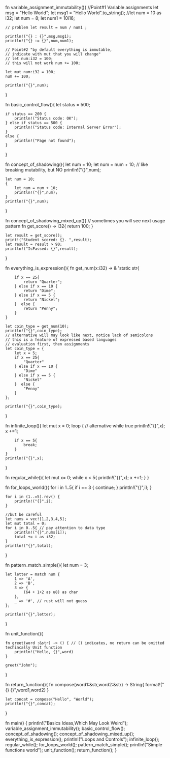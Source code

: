
fn variable_assignment_immutability(){
    //Point#1 Variable assignments
    let msg = "Hello World";
    let msg1 = "Hello World".to_string();
    //let num = 10 as i32;
    let num = 8;
    let num1 = 10i16;
    

    // problem let result = num / num1 ;

    println!("{} : {}",msg,msg1);
    println!("{} := {}",num,num1);

    // Point#2 "by default everything is immutable, 
    // indicate with mut that you will change"
    // let num:i32 = 100;
    // this will not work num += 100;

    let mut num:i32 = 100;
    num += 100;

    println!("{}",num);

}

fn basic_control_flow(){
    let status = 500;

    if status == 200 {
        println!("Status code: OK");
    } else if status == 500 {
        println!("Status code: Internal Server Error");
    } 
    else {
        println!("Page not found");
    }
}

fn concept_of_shadowing(){
    let num = 10;
    let num = num + 10; // like breaking mutability, but NO
    println!("{}",num);


    let num = 10;
    {
        let num = num + 10;
        println!("{}",num);
    }
    println!("{}",num);

}

fn concept_of_shadowing_mixed_up(){
    // sometimes you will see next usage pattern
    fn get_score() -> i32{
        return 100;
    }

    let result = get_score();
    print!("Student scored: {}. ",result);
    let result = result > 90;
    println!("IsPassed: {}",result);
    

}

fn everything_is_expression(){
    fn get_num(x:i32) -> & 'static str{
        
        if x == 25{
            return "Quarter";
        } else if x == 10 {
            return "Dime";
        } else if x == 5 {
            return "Nickel";
        }  else {
            return "Penny";
        }
    }

    let coin_type = get_num(10);
    println!("{}",coin_type);
    // alternative will may look like next, notice lack of semicolons
    // this is a feature of expressed based languages
    // evaluation first, then assignments
    let coin_type = {
        let x = 5;
        if x == 25{
            "Quarter"
        } else if x == 10 {
            "Dime"
        } else if x == 5 {
            "Nickel"
        }  else {
            "Penny"
        }
    };

    println!("{}",coin_type);


}

fn infinite_loop(){
    let mut x = 0;
    loop { // alternative while true
        println!("{}",x);
        x +=1;

        if x == 5{ 
            break;
        }
    }
    println!("{}",x);
}

fn regular_while(){
    let mut x= 0;
    while x < 5{
        println!("{}",x);
        x +=1;
    }
}




fn for_loops_world(){
    for i in 1..5{
        if i == 3 {
            continue;
        }
        println!("{}",i);
    }

    for i in (1..=5).rev() {
        println!("{}",i);
    }
    
    //but be careful
    let nums = vec![1,2,3,4,5];
    let mut total = 0;
    for i in 0..5{ // pay attention to data type
        println!("{}",nums[i]);
        total += i as i32;
    }
    println!("{}",total);
    

}

fn pattern_match_simple(){
    let num = 3;

    let letter = match num {
        1 => 'A',
        2 => 'B',
        3 => {
            (64 + 1+2 as u8) as char
        },
        _ => '#', // rust will not guess
    };

    println!("{}",letter);
}



fn unit_function(){

    fn greet(word :&str) -> () { // () indicates, no return can be omitted techincally Unit function
        println!("Hello, {}",word)
    }

    greet("John");

}

fn return_function(){
    fn compose(word1:&str,word2:&str) -> String{
        format!("{} {}",word1,word2)
    }

    let concat = compose("Hello", "World");
    println!("{}",concat);
}



fn main() {
    println!("Basics Ideas,Which May Look Weird");
    variable_assignment_immutability();
    basic_control_flow();
    concept_of_shadowing();
    concept_of_shadowing_mixed_up();
    everything_is_expression();
    println!("Loops and Controls");
    infinite_loop();
    regular_while();
    for_loops_world();
    pattern_match_simple();
    println!("Simple functions world");
    unit_function();
    return_function();
}
